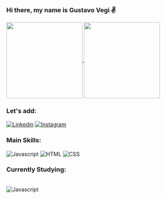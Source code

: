 ### Hi there, my name is Gustavo Vegi ✌️

<a href="https://github.com/gustavovegi/github-readme-stats">
  <img height=200 align="center" src="https://github-readme-stats.vercel.app/api?username=gustavovegi&show_icons=true&theme=dark" />

<a href="https://github.com/gustavovegi/convoychat">
  <img height=200 align="center" src="https://github-readme-stats.vercel.app/api/top-langs?username=gustavovegi&layout=compact&langs_count=8&card_width=320&theme=dark" />
</a><br/>

 ### Let's add:
[![Linkedin](https://img.shields.io/badge/LinkedIn-0077B5?style=for-the-badge&logo=linkedin&logoColor=white)](https://www.linkedin.com/in/gustavo-vegi-ribeiro-b2b1a2272/)
[![Instagram](https://img.shields.io/badge/Instagram-E4405F?style=for-the-badge&logo=instagram&logoColor=white)](https://www.instagram.com/_.vegi/)


### Main Skills:

<div style ="display: inline_block">
    <img align="center" alt="Javascript" src="https://img.shields.io/badge/JavaScript-F7DF1E?style=for-the-badge&logo=javascript&logoColor=black"/>
    <img align="center" alt="HTML" src="https://img.shields.io/badge/HTML-239120?style=for-the-badge&logo=html5&logoColor=white"/>
    <img align="center" alt="CSS" src="https://img.shields.io/badge/CSS-239120?&style=for-the-badge&logo=css3&logoColor=white"/>
</div>

### Currently Studying:

<div style="display: inline_block"><br/>
    <img align="center" alt="Javascript" src="https://img.shields.io/badge/Java-ED8B00?style=for-the-badge&logo=openjdk&logoColor=white"/>
</div>
